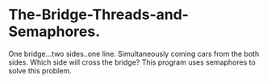 # The-Bridge-Threads-and-Semaphores.
One bridge...two sides..one line. Simultaneously coming cars from the both sides. Which side will cross the bridge? This program uses semaphores to solve this problem.
